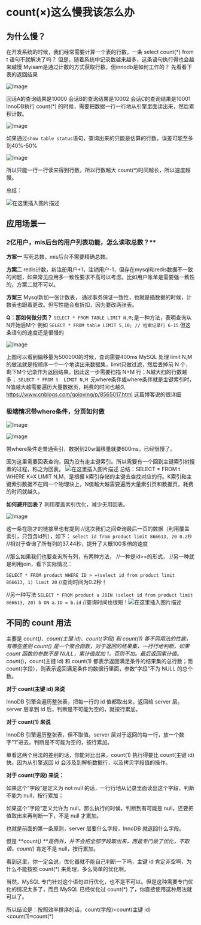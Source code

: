 # count(×)这么慢我该怎么办
## 为什么慢？
在开发系统的时候，我们经常需要计算一个表的行数，一条 select count(*) from t 语句不就解决了吗？
但是，随着系统中记录数越来越多，这条语句执行得也会越来越慢
Myisam是通过计数的方式获取行数，但innodb是如何工作的？
先看看下表的返回结果

![Image](https://img-blog.csdnimg.cn/20200802120605293.png?x-oss-process=image/watermark,type_ZmFuZ3poZW5naGVpdGk,shadow_10,text_aHR0cHM6Ly9ibG9nLmNzZG4ubmV0L1ZpbmNlX1dhbmcx,size_16,color_FFFFFF,t_70)

回话A的查询结果是10000
会话B的查询结果是10002
会话C的查询结果是10001
InnoDB执行 count(*) 的时候，需要把数据一行一行地从引擎里面读出来，然后累积计数。

![Image](https://img-blog.csdnimg.cn/2020080212443345.png?x-oss-process=image/watermark,type_ZmFuZ3poZW5naGVpdGk,shadow_10,text_aHR0cHM6Ly9ibG9nLmNzZG4ubmV0L1ZpbmNlX1dhbmcx,size_16,color_FFFFFF,t_70)

如果通过`show table status`语句，查询出来的只能是估算的行数，误差可能至多到40%-50%

![Image](https://img-blog.csdnimg.cn/20200802124932241.png?x-oss-process=image/watermark,type_ZmFuZ3poZW5naGVpdGk,shadow_10,text_aHR0cHM6Ly9ibG9nLmNzZG4ubmV0L1ZpbmNlX1dhbmcx,size_16,color_FFFFFF,t_70)

所以只能一行一行读来得到行数，所以行数越大 count(*)时间越长，所以速度越慢。

总结：

![在这里插入图片描述](https://img-blog.csdnimg.cn/20200802125112769.png)

## 应用场景一
### 2亿用户，mis后台的用户列表功能，怎么读取总数？**

**方案一**
写死总数，mis后台不需要精确总数。     

**方案二**
redis计数，新注册用户+1，注销用户-1，但存在mysql和redis数据不一致的问题，如果常见应用多一致性要求不高可以考虑。比如用户账单是需要强一致性的，方案二就不可以。

**方案三**
Mysql新加一张计数表， 通过事务保证一致性，也就是插数据的时候，计数表也跟着更改。但写性能会有折扣，因为要改两张表。

**Q：那如何做分页？**
`SELECT * FROM TABLE LIMIT N,M;`是一种方法，表明查询从N开始后M个
例如
`SELECT * FROM table LIMIT 5,10; // 检索记录行 6-15`
但这条语句的速度还是很慢的

![Image](https://img-blog.csdnimg.cn/20200802132406962.png)

上图可以看到偏移量为500000的时候，查询需要400ms
MySQL 处理 limit N,M 的做法就是按顺序一个一个地读出来数据集，limit只做过滤，然后丢掉前 N 个，剩下M个记录作为返回结果，因此这一步需要扫描 N+M 行；N越大扫的行数越多； `SELECT * FROM t  LIMIT N,M `无where条件或where条件就是主键索引时， N值越大越需要遍历大量数据页，耗费的时间也越久
https://www.cnblogs.com/goloving/p/8565017.html
这篇博客说的很详细

### 极端情况带where条件，分页如何做

![Image](https://img-blog.csdnimg.cn/20200802133737603.png)

![Image](https://img-blog.csdnimg.cn/20200802133806164.png?x-oss-process=image/watermark,type_ZmFuZ3poZW5naGVpdGk,shadow_10,text_aHR0cHM6Ly9ibG9nLmNzZG4ubmV0L1ZpbmNlX1dhbmcx,size_16,color_FFFFFF,t_70)

带where条件走普通索引，数据到20w偏移量就要600ms，已经很慢了。
 
因为这里需要回表查询，因为没有走主键索引。所以需要有一个回到主键索引树搜素的过程，称之为回表。
![在这里插入图片描述](https://img-blog.csdnimg.cn/20200802135526276.png?x-oss-process=image/watermark,type_ZmFuZ3poZW5naGVpdGk,shadow_10,text_aHR0cHM6Ly9ibG9nLmNzZG4ubmV0L1ZpbmNlX1dhbmcx,size_16,color_FFFFFF,t_70)
总结：SELECT * FROM t WHERE K=X LIMIT N,M，是根据 k索引存储的主键去查找对应的行。K索引和主键索引数据不在同一个物理块上，N值越大越需要遍历大量索引页和数据页，耗费的时间就越久。

**如何避开回表？**
利用覆盖索引优化，减少无用回表。

![Image](https://img-blog.csdnimg.cn/2020080213583979.png?x-oss-process=image/watermark,type_ZmFuZ3poZW5naGVpdGk,shadow_10,text_aHR0cHM6Ly9ibG9nLmNzZG4ubmV0L1ZpbmNlX1dhbmcx,size_16,color_FFFFFF,t_70)
 
 这一条在刚才的链接里也有提到
 //这次我们之间查询最后一页的数据（利用覆盖索引，只包含id列），如下：
`select id from product limit 866613, 20 0.2秒`
//相对于查询了所有列的37.44秒，提升了大概100多倍的速度

//那么如果我们也要查询所有列，有两种方法，
//一种是id>=的形式，
//另一种就是利用join，看下实际情况：

`SELECT * FROM product WHERE ID > =(select id from product limit 866613, 1) limit 20`
//查询时间为0.2秒！

//另一种写法
`SELECT * FROM product a JOIN (select id from product limit 866613, 20) b ON a.ID = b.id`
//查询时间也很短！![在这里插入图片描述](https://img-blog.csdnimg.cn/20200802142705549.png?x-oss-process=image/watermark,type_ZmFuZ3poZW5naGVpdGk,shadow_10,text_aHR0cHM6Ly9ibG9nLmNzZG4ubmV0L1ZpbmNlX1dhbmcx,size_16,color_FFFFFF,t_70)

## 不同的 count 用法
 主要是 count(*)、count(主键 id)、count(字段) 和 count(1) 等不同用法的性能，有哪些差别
 count() 是一个聚合函数，对于返回的结果集，一行行地判断，如果 count 函数的参数不是 NULL，累计值就加 1，否则不加。最后返回累计值。
 count(*)，count(主键 id) 和 count(1) 都表示返回满足条件的结果集的总行数；而 count(字段），则表示返回满足条件的数据行里面，参数“字段”不为 NULL 的总个数。
 
**对于 count(主键 id) 来说**

InnoDB 引擎会遍历整张表，把每一行的 id 值都取出来，返回给 server 层。server 层拿到 id 后，判断是不可能为空的，就按行累加。

**对于 count(1) 来说**

InnoDB 引擎遍历整张表，但不取值。server 层对于返回的每一行，放一个数字“1”进去，判断是不可能为空的，按行累加。

单看这两个用法的差别的话，你能对比出来，count(1) 执行得要比 count(主键 id) 快。因为从引擎返回 id 会涉及到解析数据行，以及拷贝字段值的操作。

**对于 count(字段) 来说：**

如果这个“字段”是定义为 not null 的话，一行行地从记录里面读出这个字段，判断不能为 null，按行累加；

如果这个“字段”定义允许为 null，那么执行的时候，判断到有可能是 null，还要把值取出来再判断一下，不是 null 才累加。

也就是前面的第一条原则，server 层要什么字段，InnoDB 就返回什么字段。

但是 **count(*) **是例外，并不会把全部字段取出来，而是专门做了优化，不取值。count(*) 肯定不是 null，按行累加。

看到这里，你一定会说，优化器就不能自己判断一下吗，主键 id 肯定非空啊，为什么不能按照 count(*) 来处理，多么简单的优化啊。

当然，MySQL 专门针对这个语句进行优化，也不是不可以。但是这种需要专门优化的情况太多了，而且 MySQL 已经优化过 count(*) 了，你直接使用这种用法就可以了。

所以结论是：按照效率排序的话，count(字段)<count(主键 id)<count(1)≈count(*)
